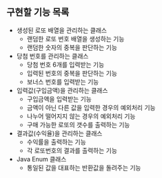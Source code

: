 ## 구현할 기능 목록

- 생성된 로또 배열을 관리하는 클래스
  - 랜덤한 로또 번호 배열을 생성하는 기능
  - 랜덤한 숫자의 중복을 판단하는 기능
- 당첨 번호를 관리하는 클래스
  - 당첨 번호 6개를 입력받는 기능
  - 입력된 번호의 중복을 판단하는 기능
  - 보너스 번호를 입력받는 기능
- 입력값(구입금액)을 관리하는 클래스
  - 구입금액을 입력받는 기능
  - 금액이 아닌 다른 값을 입력한 경우의 예외처리 기능
  - 나누어 떨어지지 않는 경우의 예외처리 기능
  - 구매 가능한 로또의 갯수를 출력하는 기능
- 결과값(수익율)을 관리하는 클래스
  - 수익률을 출력하는 기능
  - 각 로또번호의 결과를 출력하는 기능
- Java Enum 클래스
  - 통일된 값을 대표하는 반환값을 돌려주는 기능 